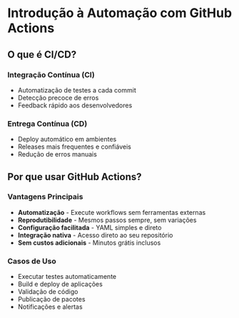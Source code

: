 # Introdução à Automação com GitHub Actions


## O que é CI/CD?

### Integração Contínua (CI)
- Automatização de testes a cada commit
- Detecção precoce de erros
- Feedback rápido aos desenvolvedores

### Entrega Contínua (CD)
- Deploy automático em ambientes
- Releases mais frequentes e confiáveis
- Redução de erros manuais

## Por que usar GitHub Actions?

### Vantagens Principais
- **Automatização** - Execute workflows sem ferramentas externas
- **Reprodutibilidade** - Mesmos passos sempre, sem variações
- **Configuração facilitada** - YAML simples e direto
- **Integração nativa** - Acesso direto ao seu repositório
- **Sem custos adicionais** - Minutos grátis inclusos

### Casos de Uso
- Executar testes automaticamente
- Build e deploy de aplicações
- Validação de código
- Publicação de pacotes
- Notificações e alertas
